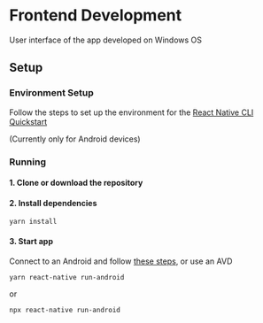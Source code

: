 # Frontend Development
User interface of the app developed on Windows OS

## Setup

### Environment Setup
Follow the steps to set up the environment for the [React Native CLI Quickstart](https://reactnative.dev/docs/environment-setup)

(Currently only for Android devices)

### Running

#### 1. Clone or download the repository

#### 2. Install dependencies
```
yarn install
```

#### 3. Start app
Connect to an Android and follow [these steps](https://reactnative.dev/docs/running-on-device), or use an AVD

```
yarn react-native run-android
```
or
```
npx react-native run-android
```

